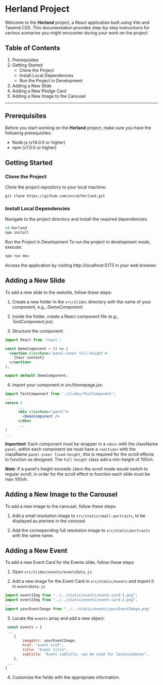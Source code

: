 # Herland Project

Welcome to the **Herland** project, a React application built using Vite and Taiwind CSS. This documentation provides step-by-step instructions for various scenarios you might encounter during your work on the project.

## Table of Contents
1. Prerequisites
2. Getting Started
    - Clone the Project
    - Install Local Dependencies
    - Run the Project in Development
3. Adding a New Slide
4. Adding a New Pledge Card
5. Adding a New Image to the Carousel

---

## Prerequisites
Before you start working on the **Herland** project, make sure you have the following prerequisites:

- Node.js (v14.0.0 or higher)
- npm (v7.0.0 or higher)

## Getting Started

### Clone the Project
Clone the project repository to your local machine:

```bash
git clone https://github.com/unccd/herland.git
```

### Install Local Dependencies
Navigate to the project directory and install the required dependencies:


```bash
cd herland
npm install
```

Run the Project in Development
To run the project in development mode, execute:

```bash
npm run dev
```
Access the application by visiting http://localhost:5173 in your web browser.

## Adding a New Slide

To add a new slide to the website, follow these steps:

1. Create a new folder in the `src/slides` directory with the name of your component, e.g., *DemoComponent*.

2. Inside the folder, create a React component file (e.g., *TestComponent.jsx*).

3.  Structure the component:

```jsx
import React from 'react';

const DemoComponent = () => (
  <section className='panel-inner full-height'>
    {Your content}
  </section>
);

export default DemoComponent;
```
4. Import your component in src/Homepage.jsx:
```jsx
import TestComponent from './slides/TestComponent';
...
return (
      ...
      <div className="panel">
        <DemoComponent />
      </div>
      ...
)
...
```
***Important***: Each component must be wrapper in a `<div>` with the className `panel`, within each component we must have a `<section>` with the className `panel-inner fixed-height`, this is required for the scroll effects to function as designed. The `full-height` class add a min-height of 100vh. 

***Note***: If a panel's height exceeds `100vh` the scroll mode would switch to regular scroll, in order for the scroll effect to function each slide must be max 100vh.

## Adding a New Image to the Carousel
To add a new image to the carousel, follow these steps:

1. Add a small resolution image to `src/static/small-portraits`, to be displayed as preview in the carousel.

2. Add the corresponding full resolution image to `src/static/portraits` with the same name.


## Adding a New Event

To add a new Event Card for the Events slide, follow these steps:

1. Open `src/slides/events/eventsData.js`.

2. Add a new image for the Event Card in `src/static/events` and import it in `eventsData.js`

```js
import event1Img from "../../static/events/event-card-1.png";
import event2Img from "../../static/events/event-card-2.png";
...
import yourEventImage from "../../static/events/yourEventImage.png"

```
3. Locate the `events` array and add a new object:

```jsx
 const events = [
 ...
    {
        imageSrc: yourEventImage,
        href: "event href",
        title: "Event title",
        subtitle: "Event subtitle, can be used for locationdates",
    },
 ...
]
```
4. Customize the fields with the appropriate information.
